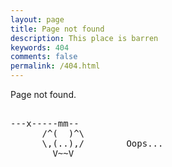 ```yaml
---
layout: page
title: Page not found
description: This place is barren
keywords: 404
comments: false
permalink: /404.html
---
```


Page not found.


  <pre>         
---x-----mm--
      /^(  )^\
      \,(..),/        Oops...
        V~~V                     
    </pre>
